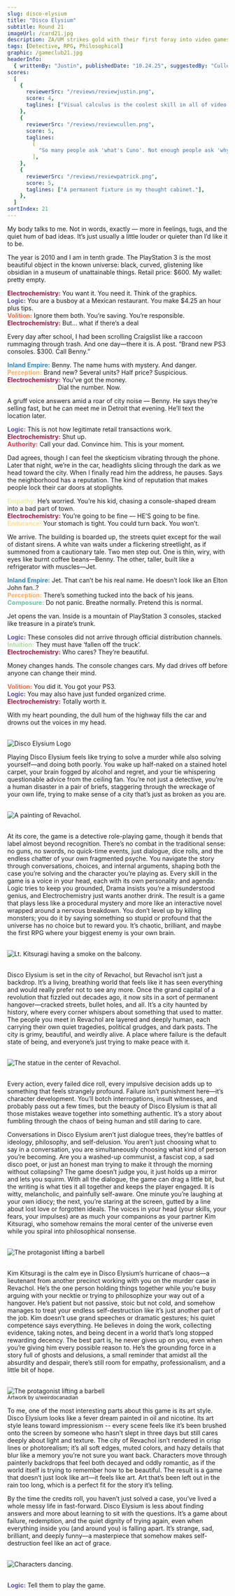 ```yaml
---
slug: disco-elysium
title: "Disco Elysium"
subtitle: Round 21
imageUrl: /card21.jpg
description: ZA/UM strikes gold with their first foray into video games.
tags: [Detective, RPG, Philosophical]
graphic: /gameclub21.jpg
headerInfo:
  { writtenBy: "Justin", publishedDate: "10.24.25", suggestedBy: "Cullen" }
scores:
  [
    {
      reviewerSrc: "/reviews/reviewjustin.png",
      score: 4,
      taglines: ["Visual calculus is the coolest skill in all of video games."],
    },
    {
      reviewerSrc: "/reviews/reviewcullen.png",
      score: 5,
      taglines:
        [
          "So many people ask 'what's Cuno'. Not enough people ask 'why's Cuno'.",
        ],
    },
    {
      reviewerSrc: "/reviews/reviewpatrick.png",
      score: 5,
      taglines: ["A permanent fixture in my thought cabinet."],
    },
  ]
sortIndex: 21
---
```


My body talks to me. Not in words, exactly — more in feelings, tugs, and the quiet hum of bad ideas. It’s just usually a little louder or quieter than I’d like it to be.<br>

The year is 2010 and I am in tenth grade. The PlayStation 3 is the most beautiful object in the known universe: black, curved, glistening like obsidian in a museum of unattainable things. Retail price: $600. My wallet: pretty empty.<br>

<span style="color: #9d1b45;"><b>Electrochemistry:</b></span> You want it. You need it. Think of the graphics.<br>
<span style="color: #5f50a1;"><b>Logic:</b></span> You are a busboy at a Mexican restaurant. You make $4.25 an hour plus tips.<br>
<span style="color: #f36d44;"><b>Volition:</b></span> Ignore them both. You’re saving. You’re responsible.<br>
<span style="color: #9d1b45;"><b>Electrochemistry:</b></span> But… what if there’s a deal<br>

Every day after school, I had been scrolling Craigslist like a raccoon rummaging through trash. And one day—there it is. A post. “Brand new PS3 consoles. $300. Call Benny.”<br>

<span style="color: #3288bd;"><b>Inland Empire:</b></span> Benny. The name hums with mystery. And danger.<br>
<span style="color: #faad61;"><b>Perception:</b></span> Brand new? Several units? Half price? Suspicious.<br>
<span style="color: #9d1b45;"><b>Electrochemistry:</b></span> You’ve got the money.<br>
<span style="color: #fdf8c1;"><b>Reaction Speed:</b></span> Dial the number. Now.<br>

A gruff voice answers amid a roar of city noise — Benny. He says they’re selling fast, but he can meet me in Detroit that evening. He’ll text the location later.<br>

<span style="color: #5f50a1;"><b>Logic:</b></span> This is not how legitimate retail transactions work.<br>
<span style="color: #9d1b45;"><b>Electrochemistry:</b></span> Shut up.<br>
<span style="color: #d53f50;"><b>Authority:</b></span> Call your dad. Convince him. This is your moment.<br>

Dad agrees, though I can feel the skepticism vibrating through the phone. Later that night, we’re in the car, headlights slicing through the dark as we head toward the city. When I finally read him the address, he pauses. Says the neighborhood has a reputation. The kind of reputation that makes people lock their car doors at stoplights.<br>

<span style="color: #e4eb9a;"><b>Empathy:</b></span> He’s worried. You’re his kid, chasing a console-shaped dream into a bad part of town.<br>
<span style="color: #9d1b45;"><b>Electrochemistry:</b></span> You’re going to be fine — HE’S going to be fine.<br>
<span style="color: #fddf8a;"><b>Endurance:</b></span> Your stomach is tight. You could turn back. You won’t.<br>

We arrive. The building is boarded up, the streets quiet except for the wail of distant sirens. A white van waits under a flickering streetlight, as if summoned from a cautionary tale. Two men step out. One is thin, wiry, with eyes like burnt coffee beans—Benny. The other, taller, built like a refrigerator with muscles—Jet.<br>

<span style="color: #3288bd;"><b>Inland Empire:</b></span> Jet. That can’t be his real name. He doesn’t look like an Elton John fan..?<br>
<span style="color: #faad61;"><b>Perception:</b></span> There’s something tucked into the back of his jeans.<br>
<span style="color: #67c3a6;"><b>Composure:</b></span> Do not panic. Breathe normally. Pretend this is normal.<br>

Jet opens the van. Inside is a mountain of PlayStation 3 consoles, stacked like treasure in a pirate’s trunk.<br>

<span style="color: #5f50a1;"><b>Logic:</b></span> These consoles did not arrive through official distribution channels.<br>
<span style="color: #add8a4;"><b>Intuition:</b></span> They must have ‘fallen off the truck’.<br>
<span style="color: #9d1b45;"><b>Electrochemistry:</b></span> Who cares? They’re beautiful.<br>

Money changes hands. The console changes cars. My dad drives off before anyone can change their mind.<br>

<span style="color: #f36d44;"><b>Volition:</b></span> You did it. You got your PS3.<br>
<span style="color: #5f50a1;"><b>Logic:</b></span> You may also have just funded organized crime.<br>
<span style="color: #9d1b45;"><b>Electrochemistry:</b></span> Totally worth it.<br>

With my heart pounding, the dull hum of the highway fills the car and drowns out the voices in my head. <br><br>

<div class="reviewsplit"><img src="/reviews/discoelysium/logo.png"
alt="Disco Elysium Logo"/></div>

Playing Disco Elysium feels like trying to solve a murder while also solving yourself—and doing both poorly. You wake up half-naked on a stained hotel carpet, your brain fogged by alcohol and regret, and your tie whispering questionable advice from the ceiling fan. You’re not just a detective, you’re a human disaster in a pair of briefs, staggering through the wreckage of your own life, trying to make sense of a city that’s just as broken as you are. <br><br>

<div class="reviewsplit"><img src="/reviews/discoelysium/painting2.gif"
alt="A painting of Revachol."/><div><br>

At its core, the game is a detective role-playing game, though it bends that label almost beyond recognition. There’s no combat in the traditional sense: no guns, no swords, no quick-time events, just dialogue, dice rolls, and the endless chatter of your own fragmented psyche. You navigate the story through conversations, choices, and internal arguments, shaping both the case you’re solving and the character you’re playing as. Every skill in the game is a voice in your head, each with its own personality and agenda: Logic tries to keep you grounded, Drama insists you’re a misunderstood genius, and Electrochemistry just wants another drink. The result is a game that plays less like a procedural mystery and more like an interactive novel wrapped around a nervous breakdown. You don’t level up by killing monsters; you do it by saying something so stupid or profound that the universe has no choice but to reward you. It’s chaotic, brilliant, and maybe the first RPG where your biggest enemy is your own brain.<br><br>

<div class="reviewsplit"><img src="/reviews/discoelysium/smoking.gif"
alt="Lt. Kitsuragi having a smoke on the balcony."/><div><br>

Disco Elysium is set in the city of Revachol, but Revachol isn’t just a backdrop. It’s a living, breathing world that feels like it has seen everything and would really prefer not to see any more. Once the grand capital of a revolution that fizzled out decades ago, it now sits in a sort of permanent hangover—cracked streets, bullet holes, and all. It’s a city haunted by history, where every corner whispers about something that used to matter. The people you meet in Revachol are layered and deeply human, each carrying their own quiet tragedies, political grudges, and dark pasts. The city is grimy, beautiful, and weirdly alive. A place where failure is the default state of being, and everyone’s just trying to make peace with it. <br><br>

<div class="reviewsplit"><img src="/reviews/discoelysium/art.png"
alt="The statue in the center of Revachol."/><div><br>

Every action, every failed dice roll, every impulsive decision adds up to something that feels strangely profound. Failure isn’t punishment here—it’s character development. You’ll botch interrogations, insult witnesses, and probably pass out a few times, but the beauty of Disco Elysium is that all those mistakes weave together into something authentic. It’s a story about fumbling through the chaos of being human and still daring to care.<br>

Conversations in Disco Elysium aren’t just dialogue trees, they’re battles of ideology, philosophy, and self-delusion. You aren’t just choosing what to say in a conversation, you are simultaneously choosing what kind of person you’re becoming. Are you a washed-up communist, a fascist cop, a sad disco poet, or just an honest man trying to make it through the morning without collapsing? The game doesn’t judge you, it just holds up a mirror and lets you squirm. With all the dialogue, the game can drag a little bit, but the writing is what ties it all together and keeps the player engaged. It is witty, melancholic, and painfully self-aware. One minute you’re laughing at your own idiocy; the next, you’re staring at the screen, gutted by a line about lost love or forgotten ideals. The voices in your head (your skills, your fears, your impulses) are as much your companions as your partner Kim Kitsuragi, who somehow remains the moral center of the universe even while you spiral into philosophical nonsense.<br><br>

<div class="reviewsplit"><img src="/reviews/discoelysium/barbell.gif"
alt="The protagonist lifting a barbell"/><div><br>

Kim Kitsuragi is the calm eye in Disco Elysium’s hurricane of chaos—a lieutenant from another precinct working with you on the murder case in Revachol. He’s the one person holding things together while you’re busy arguing with your necktie or trying to philosophize your way out of a hangover. He’s patient but not passive, stoic but not cold, and somehow manages to treat your endless self-destruction like it’s just another part of the job. Kim doesn’t use grand speeches or dramatic gestures; his quiet competence says everything. He believes in doing the work, collecting evidence, taking notes, and being decent in a world that’s long stopped rewarding decency. The best part is, he never gives up on you, even when you’re giving him every possible reason to. He’s the grounding force in a story full of ghosts and delusions, a small reminder that amidst all the absurdity and despair, there’s still room for empathy, professionalism, and a little bit of hope.<br><br>

<div class="reviewsplit"><img src="/reviews/discoelysium/kim.png"
alt="The protagonist lifting a barbell"/><div>
<sub>Artwork by u/weirdocanadian</sub><br>

To me, one of the most interesting parts about this game is its art style. Disco Elysium looks like a fever dream painted in oil and nicotine. Its art style leans toward impressionism -- every scene feels like it’s been brushed onto the screen by someone who hasn’t slept in three days but still cares deeply about light and texture. The city of Revachol isn’t rendered in crisp lines or photorealism; it’s all soft edges, muted colors, and hazy details that blur like a memory you’re not sure you want back. Characters move through painterly backdrops that feel both decayed and oddly romantic, as if the world itself is trying to remember how to be beautiful. The result is a game that doesn’t just look like art—it feels like art. Art that’s been left out in the rain too long, which is a perfect fit for the story it’s telling.

By the time the credits roll, you haven’t just solved a case, you’ve lived a whole messy life in fast-forward. Disco Elysium is less about finding answers and more about learning to sit with the questions. It’s a game about failure, redemption, and the quiet dignity of trying again, even when everything inside you (and around you) is falling apart. It’s strange, sad, brilliant, and deeply funny—a masterpiece that somehow makes self-destruction feel like an act of grace.<br><br>

<div class="reviewsplit"><img src="/reviews/discoelysium/elysium.gif"
alt="Characters dancing."/><div><br>

<span style="color: #5f50a1;"><b>Logic:</b></span> Tell them to play the game.

<br />
<br />
